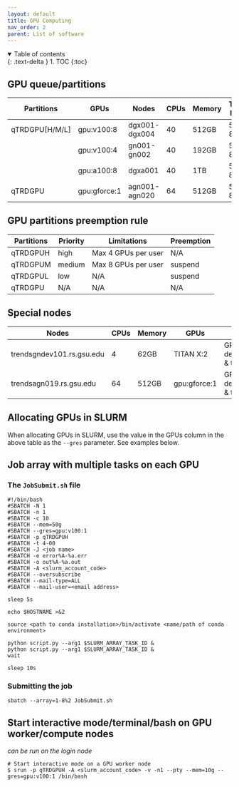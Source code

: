 ```yaml
---
layout: default
title: GPU Computing
nav_order: 2
parent: List of software
---
```

<details open markdown="block">
  <summary>
    Table of contents
  </summary>
  {: .text-delta }
1. TOC
{:toc}
</details>

## GPU queue/partitions

| Partitions     | GPUs                | Nodes         | CPUs  | Memory     | Time limit | 
|----------------|---------------------|---------------|------------|-------|------------|
| qTRDGPU[H/M/L] | gpu:v100:8          | dgx001-dgx004 | 40    | 512GB      | 5d 8h      |
|                | gpu:v100:4          | gn001-gn002   | 40    | 192GB      | 5d 8h      |
|                | gpu:a100:8          | dgxa001       | 40    | 1TB        | 5d 8h      |
| qTRDGPU        | gpu:gforce:1        | agn001-agn020 | 64    | 512GB      | 5d 8h      |

## GPU partitions preemption rule 

| Partitions     | Priority | Limitations         | Preemption |
|----------------|----------|---------------------|------------|
| qTRDGPUH       | high     | Max 4 GPUs per user | N/A        |
| qTRDGPUM       | medium   | Max 8 GPUs per user | suspend    |
| qTRDGPUL       | low      | N/A                 | suspend    |
| qTRDGPU        | N/A      | N/A                 | N/A        |

## Special nodes

| Nodes                     | CPUs | Memory | GPUs         | Purpose                   |
|---------------------------|------|--------|--------------|---------------------------|
| trendsgndev101.rs.gsu.edu | 4    | 62GB   | TITAN X:2    | GPU development & testing |
| trendsagn019.rs.gsu.edu   | 64   | 512GB  | gpu:gforce:1 | GPU development & testing |

## Allocating GPUs in SLURM

When allocating GPUs in SLURM, use the value in the GPUs column in the above table as the `--gres` parameter.
See examples below.

## Job array with multiple tasks on each GPU

### The `JobSubmit.sh` file

```
#!/bin/bash
#SBATCH -N 1
#SBATCH -n 1
#SBATCH -c 10
#SBATCH --mem=50g
#SBATCH --gres=gpu:v100:1
#SBATCH -p qTRDGPUH
#SBATCH -t 4-00
#SBATCH -J <job name>
#SBATCH -e error%A-%a.err
#SBATCH -o out%A-%a.out
#SBATCH -A <slurm_account_code>
#SBATCH --oversubscribe
#SBATCH --mail-type=ALL
#SBATCH --mail-user=<email address>

sleep 5s

echo $HOSTNAME >&2

source <path to conda installation>/bin/activate <name/path of conda environment>

python script.py --arg1 $SLURM_ARRAY_TASK_ID &
python script.py --arg1 $SLURM_ARRAY_TASK_ID &
wait

sleep 10s
```

### Submitting the job

`sbatch --array=1-8%2 JobSubmit.sh`

## Start interactive mode/terminal/bash on GPU worker/compute nodes

*can be run on the login node*
```
# Start interactive mode on a GPU worker node
$ srun -p qTRDGPUH -A <slurm_account_code> -v -n1 --pty --mem=10g --gres=gpu:v100:1 /bin/bash
```